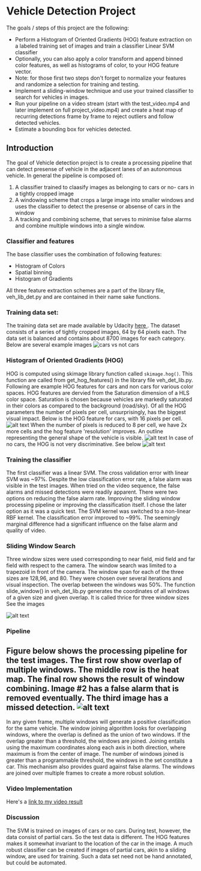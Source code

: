 
# Vehicle Detection Project

The goals / steps of this project are the following:

* Perform a Histogram of Oriented Gradients (HOG) feature extraction on a labeled training set of images and train a classifier Linear SVM classifier
* Optionally, you can also apply a color transform and append binned color features, as well as histograms of color, to your HOG feature vector. 
* Note: for those first two steps don't forget to normalize your features and randomize a selection for training and testing.
* Implement a sliding-window technique and use your trained classifier to search for vehicles in images.
* Run your pipeline on a video stream (start with the test_video.mp4 and later implement on full project_video.mp4) and create a heat map of recurring detections frame by frame to reject outliers and follow detected vehicles.
* Estimate a bounding box for vehicles detected.

[//]: # (Image References)
[image1]: ./images/cars_nocars.png
[image2a]: ./images/cars_hog.png
[image2b]: ./images/cars_hog_8x8.png
[image2c]: ./images/nocars_hog.png
[image3]: ./images/windows.png
[image4]: ./images/pipeline.png
[image5]: ./examples/bboxes_and_heat.png
[image6]: ./examples/labels_map.png
[image7]: ./examples/output_bboxes.png
[video1]: ./project_video.mp4


## Introduction

The goal of Vehicle detection project is to create a processing pipeline that can detect  presense of vehicle in the adjacent lanes of an autonomous vehicle. In general the pipeline is composed of:
1. A classifier trained to claasify images as belonging to cars or no- cars in a tightly cropped image
2. A windowing scheme that crops a large image into smaller windows and uses the classifier to detect the presense or absense of cars in the window
3. A tracking and combining scheme, that serves to minimise false alarms and combine multiple windows into a single window.  

### Classifier and features
The base classifier uses the combination of following features:

*  Histogram of Colors
*  Spatial binning 
*  Histogram of Gradients

All three feature extraction schemes are a part of the library file, veh_lib_det.py and are contained in their name sake functions.

### Training data set:
The training data set are made available by Udacity [here ](https://github.com/udacity/CarND-Vehicle-Detection). The dataset consists of a series of tightly cropped images, 64 by 64 pixels each. The data set is balanced and contains about 8700 images for each category. Below are several example images
 ![cars vs not cars][image1]  


### Histogram of Oriented Gradients (HOG)
HOG is computed using skimage library function called `skimage.hog()`. This function are called from get_hog_features() in the library file veh_det_lib.py.  
Following are example HOG features for cars and non cars for various color spaces. HOG features are dervied from the Saturation dimension of a HLS color space. Saturation is chosen because vehicles are markedly saturated in their colors as compared to the background (road/sky). Of all the HOG parameters the number of pixels per cell, unsurprisingly, has the  biggest visual impact.
Below is the HOG feature for cars, with 16 pixels per cell.
![alt text][image2a]
When the number of pixels is reduced to 8 per cell, we have 2x more cells and the hog feature 'resolution' improves. An outline representing the general shape of the vehicle is visible.
![alt text][image2b]
In case of no cars, the HOG is not very discriminative. See below
![alt text][image2c]

### Training the classifier
The first classifier was a linear SVM. The cross validation error with linear SVM was ~97%. Despite the low classification error rate, a false alarm was visible in the test images. When tried on the video sequence, the false alarms and missed detections were readily apparent. There were two options on reducing the false alarm rate. Improving the sliding window processing pipeline or improving the classification itself. I chose the later option as it was a quick test. The SVM kernel was switched to a non-linear RBF kernel. The classification error improved to ~99%. The seemingly marginal difference had a significant influence on the false alarm and quality of video.  

### Sliding Window Search
Three window sizes were used corresponding to near field, mid field and far field with respect to the camera. The window search was limited to a trapezoid in front of the camera. The window span for each of the three sizes are 128,96, and 80. They were chosen over several iterations and visual inspection. The overlap between the windows was 50%. The function slide_window() in veh_det_lib.py generates the coordinates of all windows of a given size and given overlap. It is called thrice for three window sizes
See the images

![alt text][image3]

### Pipeline

Figure below shows the processing pipeline for the test images. The first row show overlap of multiple windows. The middle row is the heat map. The final row shows the result of window combining. Image #2 has a false alarm that is removed eventually. The third image has a missed detection. 
![alt text][image4]
---


In any given frame, multiple windows will generate a positive  classification for the same vehicle. The window joining algorithm looks for overlapping windows, where the overlap is defined as the union of two windows. If the overlap greater than a threshold, the windows are joined. Joining entails using the maximum coordinates along each axis in both direction, where maximum is from the center of image.
The number of windows joined is greater than a programmable threshold, the windows in the set constitute a car. This mechanism also provides guard against false alarms. The windows are joined over multiple frames to create a more robust solution.

### Video Implementation

Here's a [link to my video result](https://www.dropbox.com/s/sr8xb2q5gdrwlqr/project_video_result.mp4?dl=0)

### Discussion

The SVM is trained on images of cars or no cars. During test, however, the data consist of partial cars. So the test data is different. The HOG features makes it somewhat invariant to the location of the car in the image. A much robust classifier can be created if images of partial cars, akin to  a sliding window, are used for training. Such a data set need not be hand annotated, but could be automated. 

